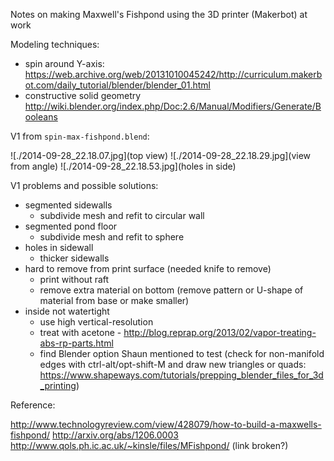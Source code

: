 Notes on making Maxwell's Fishpond using the 3D printer (Makerbot) at work

Modeling techniques:

* spin around Y-axis: https://web.archive.org/web/20131010045242/http://curriculum.makerbot.com/daily_tutorial/blender/blender_01.html
* constructive solid geometry http://wiki.blender.org/index.php/Doc:2.6/Manual/Modifiers/Generate/Booleans

V1 from `spin-max-fishpond.blend`:

![./2014-09-28_22.18.07.jpg](top view)
![./2014-09-28_22.18.29.jpg](view from angle)
![./2014-09-28_22.18.53.jpg](holes in side)

V1 problems and possible solutions:

* segmented sidewalls
  * subdivide mesh and refit to circular wall
* segmented pond floor
  * subdivide mesh and refit to sphere
* holes in sidewall
  * thicker sidewalls
* hard to remove from print surface (needed knife to remove)
  * print without raft
  * remove extra material on bottom (remove pattern or U-shape of material from base or make smaller)
* inside not watertight
  * use high vertical-resolution
  * treat with acetone - http://blog.reprap.org/2013/02/vapor-treating-abs-rp-parts.html
  * find Blender option Shaun mentioned to test (check for non-manifold edges with ctrl-alt/opt-shift-M and draw new triangles or quads: https://www.shapeways.com/tutorials/prepping_blender_files_for_3d_printing)

Reference:

http://www.technologyreview.com/view/428079/how-to-build-a-maxwells-fishpond/
http://arxiv.org/abs/1206.0003
http://www.qols.ph.ic.ac.uk/~kinsle/files/MFishpond/ (link broken?)
